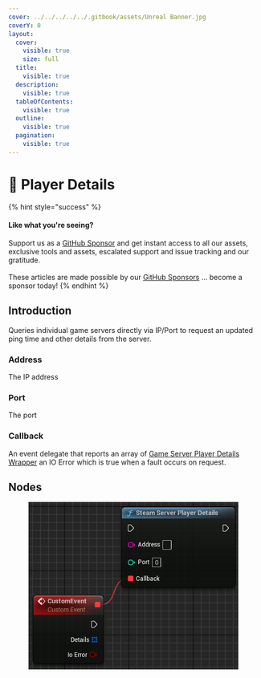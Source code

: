 ```yaml
---
cover: ../../../../../.gitbook/assets/Unreal Banner.jpg
coverY: 0
layout:
  cover:
    visible: true
    size: full
  title:
    visible: true
  description:
    visible: true
  tableOfContents:
    visible: true
  outline:
    visible: true
  pagination:
    visible: true
---
```


# 🔵 Player Details

{% hint style="success" %}
#### Like what you're seeing?

Support us as a [GitHub Sponsor](../../../../../become-a-sponsor/) and get instant access to all our assets, exclusive tools and assets, escalated support and issue tracking and our gratitude.\
\
These articles are made possible by our [GitHub Sponsors](../../../../../become-a-sponsor/) ... become a sponsor today!
{% endhint %}

## Introduction

Queries individual game servers directly via IP/Port to request an updated ping time and other details from the server.

### Address

The IP address

### Port

The port

### Callback

An event delegate that reports an array of [Game Server Player Details Wrapper](../../types/game-server-player-details-wrapper.md) an IO Error which is true when a fault occurs on request.

## Nodes

<figure><img src="../../../../../.gitbook/assets/image (253).png" alt=""><figcaption></figcaption></figure>
